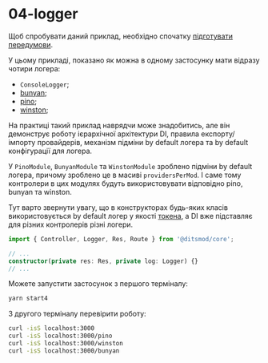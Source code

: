 # 04-logger

Щоб спробувати даний приклад, необхідно спочатку [підготувати передумови](./prerequisite).

У цьому прикладі, показано як можна в одному застосунку мати відразу чотири логера:

- `ConsoleLogger`;
- [bunyan][6];
- [pino][7];
- [winston][5];

На практиці такий приклад наврядчи може знадобитись, але він демонструє роботу ієрархічної архітектури DI, правила експорту/імпорту провайдерів, механізм підміни by default логера та by default конфігурації для логера.

У `PinoModule`, `BunyanModule` та `WinstonModule` зроблено підміни by default логера, причому зроблено це в масиві `providersPerMod`. І саме тому контролери в цих модулях будуть використовувати відповідно pino, bunyan та winston.

Тут варто звернути увагу, що в конструкторах будь-яких класів використовується by default логер у якості [токена][104], а DI вже підставляє для різних контролерів різні логери.

```ts
import { Controller, Logger, Res, Route } from '@ditsmod/core';

// ...
constructor(private res: Res, private log: Logger) {}
// ...
```

Можете запустити застосунок з першого терміналу:

```bash
yarn start4
```

З другого терміналу перевірити роботу:

```bash
curl -isS localhost:3000
curl -isS localhost:3000/pino
curl -isS localhost:3000/winston
curl -isS localhost:3000/bunyan
```

[5]: https://github.com/winstonjs/winston
[6]: https://github.com/trentm/node-bunyan
[7]: https://github.com/pinojs/pino

[104]: ../core/dependency-injection#токени-di
